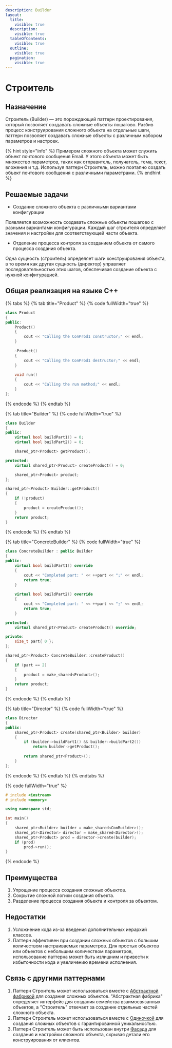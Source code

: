 ```yaml
---
description: Builder
layout:
  title:
    visible: true
  description:
    visible: true
  tableOfContents:
    visible: true
  outline:
    visible: true
  pagination:
    visible: true
---
```


# Строитель

## Назначение

Строитель (Builder) — это порождающий паттерн проектирования, который позволяет создавать сложные объекты пошагово. Разбив процесс конструирования сложного объекта на отдельные шаги, паттерн позволяет создавать сложные объекты с различным набором параметров и настроек.

{% hint style="info" %}
Примером сложного объекта может служить объект почтового сообщения Email. У этого объекта может быть множество параметров, таких как отправитель, получатель, тема, текст, вложения и т.д. Используя паттерн Строитель, можно поэтапно создать объект почтового сообщения с различными параметрами.
{% endhint %}

## Решаемые задачи

* Создание сложного объекта с различными вариантами конфигурации

Появляется возможность создавать сложные объекты пошагово с разными вариантами конфигурации. Каждый шаг строителя определяет значения и настройки для соответствующей части объекта.

* Отделение процесса контроля за созданием объекта от самого процесса создания объекта.

Одна сущность (строитель) определяет шаги конструирования объекта, в то время как другая сущность (директор) управляет последовательностью этих шагов, обеспечивая создание объекта с нужной конфигурацией.

## Общая реализация на языке C++

{% tabs %}
{% tab title="Product" %}
{% code fullWidth="true" %}
```cpp
class Product
{
public:
	Product() 
	{ 
		cout << "Calling the ConProd1 constructor;" << endl; 
	}
	
	~Product()
	{ 
		cout << "Calling the ConProd1 destructor;" << endl; 
	}
	
	void run() 
	{ 
		cout << "Calling the run method;" << endl; 
	}
};
```
{% endcode %}
{% endtab %}

{% tab title="Builder" %}
{% code fullWidth="true" %}
```cpp
class Builder
{
public:
	virtual bool buildPart1() = 0;
	virtual bool buildPart2() = 0;

	shared_ptr<Product> getProduct();

protected:
	virtual shared_ptr<Product> createProduct() = 0;

	shared_ptr<Product> product;
};

shared_ptr<Product> Builder::getProduct()
{
	if (!product) 
	{ 
		product = createProduct(); 
	}
	return product;
}
```
{% endcode %}
{% endtab %}

{% tab title="ConcreteBuilder" %}
{% code fullWidth="true" %}
```cpp
class ConcreteBuilder : public Builder
{
public:
	virtual bool buildPart1() override
	{ 
		cout << "Completed part: " << ++part << ";" << endl;
		return true;
	}
	
	virtual bool buildPart2() override
	{ 
		cout << "Completed part: " << ++part << ";" << endl;
		return true;
	}

protected:
	virtual shared_ptr<Product> createProduct() override;

private:
	size_t part{ 0 };
};

shared_ptr<Product> ConcreteBuilder::createProduct()
{
	if (part == 2) 
	{ 
		product = make_shared<Product>(); 
	}
	return product;
}
```
{% endcode %}
{% endtab %}

{% tab title="Director" %}
{% code fullWidth="true" %}
```cpp
class Director
{
public:
	shared_ptr<Product> create(shared_ptr<Builder> builder)
	{
		if (builder->buildPart1() && builder->buildPart2()) 
			return builder->getProduct();
			
		return shared_ptr<Product>();
	}
};

```
{% endcode %}
{% endtab %}
{% endtabs %}

{% code fullWidth="true" %}
```cpp
# include <iostream>
# include <memory>

using namespace std;

int main()
{
	shared_ptr<Builder> builder = make_shared<ConBuilder>();
	shared_ptr<Director> director = make_shared<Director>();
	shared_ptr<Product> prod = director->create(builder);
	if (prod)
		prod->run();
}
```
{% endcode %}

## Преимущества

1. Упрощение процесса создания сложных объектов.
2. Сокрытие сложной логики создания объекта.
3. Разделение процесса создания объекта и контроля за объектом.

## Недостатки

1. Усложнение кода из-за введения дополнительных иерархий классов.
2. Паттерн эффективен при создании сложных объектов с большим количеством настраиваемых параметров. Для простых объектов или объектов с небольшим количеством параметров, использование паттерна может быть излишним и привести к избыточности кода и увеличению времени исполнения.

## Связь с другими паттернами

1. Паттерн Строитель может использоваться вместе с [Абстрактной фабрикой](abstract-factory.md) для создания сложных объектов. "Абстрактная фабрика" определяет интерфейс для создания семейства взаимосвязанных объектов, а "Строитель" отвечает за создание отдельных частей сложного объекта.
2. Паттерн Строитель может использоваться вместе с [Одиночкой](singleton.md) для создания сложных объектов с гарантированной уникальностью.
3. Паттерн Строитель может быть использован внутри [Фасада](../structural-patterns/facade.md) для создания и настройки сложного объекта, скрывая детали его конструирования от клиентов.
